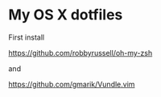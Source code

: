 My OS X dotfiles
========

First install

https://github.com/robbyrussell/oh-my-zsh

and

https://github.com/gmarik/Vundle.vim
